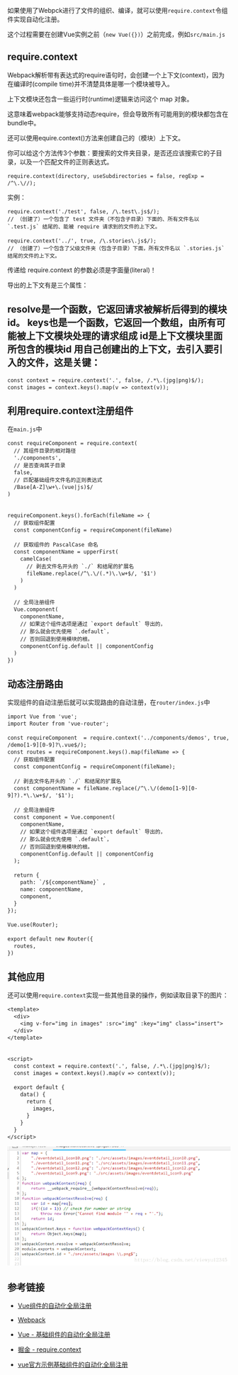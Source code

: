 如果使用了Webpck进行了文件的组织、编译，就可以使用`require.context`令组件实现自动化注册。

这个过程需要在创建Vue实例之前（`new Vue({})`）之前完成，例如`src/main.js`

## require.context

Webpack解析带有表达式的require语句时，会创建一个上下文(context)，因为在编译时(compile time)并不清楚具体是哪一个模块被导入。

上下文模块还包含一些运行时(runtime)逻辑来访问这个 map 对象。

这意味着webpack能够支持动态require，但会导致所有可能用到的模块都包含在bundle中。

还可以使用equire.context()方法来创建自己的（模块）上下文。

你可以给这个方法传3个参数：要搜索的文件夹目录，是否还应该搜索它的子目录，以及一个匹配文件的正则表达式。

```
require.context(directory, useSubdirectories = false, regExp = /^\.\//);

```

实例：

```
require.context('./test', false, /\.test\.js$/);
// （创建了）一个包含了 test 文件夹（不包含子目录）下面的、所有文件名以 `.test.js` 结尾的、能被 require 请求到的文件的上下文。

require.context('../', true, /\.stories\.js$/);
// （创建了）一个包含了父级文件夹（包含子目录）下面，所有文件名以 `.stories.js` 结尾的文件的上下文。
```

传递给 require.context 的参数必须是字面量(literal)！

导出的上下文有是三个属性：

resolve是一个函数，它返回请求被解析后得到的模块id。
keys也是一个函数，它返回一个数组，由所有可能被上下文模块处理的请求组成
id是上下文模块里面所包含的模块id
用自己创建出的上下文，去引入要引入的文件，这是关键：
--------------------- 
```
const context = require.context('.', false, /.*\.(jpg|png)$/);
const images = context.keys().map(v => context(v));
```

## 利用require.context注册组件

在`main.js`中

```
const requireComponent = require.context(
  // 其组件目录的相对路径
  './components',
  // 是否查询其子目录
  false,
  // 匹配基础组件文件名的正则表达式
  /Base[A-Z]\w+\.(vue|js)$/
)


requireComponent.keys().forEach(fileName => {
  // 获取组件配置
  const componentConfig = requireComponent(fileName)

  // 获取组件的 PascalCase 命名
  const componentName = upperFirst(
    camelCase(
      // 剥去文件名开头的 `./` 和结尾的扩展名
      fileName.replace(/^\.\/(.*)\.\w+$/, '$1')
    )
  )

  // 全局注册组件
  Vue.component(
    componentName,
    // 如果这个组件选项是通过 `export default` 导出的，
    // 那么就会优先使用 `.default`，
    // 否则回退到使用模块的根。
    componentConfig.default || componentConfig
  )
})

```

## 动态注册路由

实现组件的自动注册后就可以实现路由的自动注册，在`router/index.js`中

```
import Vue from 'vue';
import Router from 'vue-router';

const requireComponent  = require.context('../components/demos', true, /demo[1-9][0-9]?\.vue$/);
const routes = requireComponent.keys().map(fileName => {
  // 获取组件配置
  const componentConfig = requireComponent(fileName);

  // 剥去文件名开头的 `./` 和结尾的扩展名
  const componentName = fileName.replace(/^\.\/(demo[1-9][0-9]?).*\.\w+$/, '$1');

  // 全局注册组件
  const component = Vue.component(
    componentName,
    // 如果这个组件选项是通过 `export default` 导出的，
    // 那么就会优先使用 `.default`，
    // 否则回退到使用模块的根。
    componentConfig.default || componentConfig
  );
  
  return {
    path: `/${componentName}` ,
    name: componentName,
    component,
  }
});

Vue.use(Router);

export default new Router({
  routes,
})

```

## 其他应用

还可以使用`require.context`实现一些其他目录的操作，例如读取目录下的图片：

```
<template>
  <div>
    <img v-for="img in images" :src="img" :key="img" class="insert">
  </div>
</template>


<script>
  const context = require.context('.', false, /.*\.(jpg|png)$/);
  const images = context.keys().map(v => context(v));
  
  export default {
    data() {
      return {
        images,
      }
    }
  }
</script>

```

![](image/20181011153951285.png)

参考链接
--------------------- 


- [Vue组件的自动化全局注册](https://blog.csdn.net/duola8789/article/details/82887310)


- [Webpack](https://webpack.docschina.org/guides/dependency-management/)
- [Vue - 基础组件的自动化全局注册](https://cn.vuejs.org/v2/guide/components-registration.html)
- [掘金 - require.context](https://juejin.im/post/5ab8bcdb6fb9a028b77acdbd)
- [vue官方示例基础组件的自动化全局注册](https://cn.vuejs.org/v2/guide/components-registration.html#%E5%9F%BA%E7%A1%80%E7%BB%84%E4%BB%B6%E7%9A%84%E8%87%AA%E5%8A%A8%E5%8C%96%E5%85%A8%E5%B1%80%E6%B3%A8%E5%86%8C)